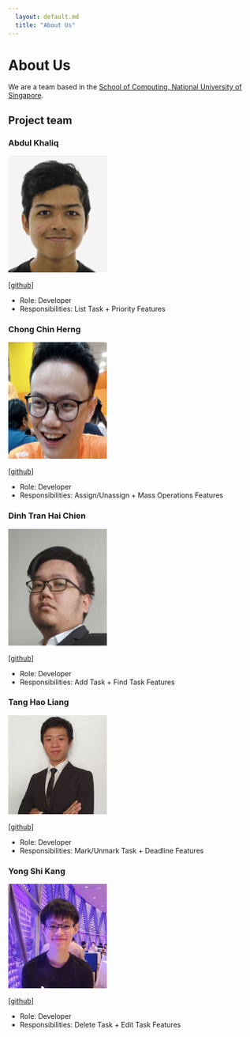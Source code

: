 ```yaml
---
  layout: default.md
  title: "About Us"
---
```


# About Us

We are a team based in the [School of Computing, National University of Singapore](http://www.comp.nus.edu.sg).

## Project team

### Abdul Khaliq

<img src="images/breezetall.png" width="200px">

[[github](https://github.com/breezetall)]

* Role: Developer
* Responsibilities: List Task + Priority Features

### Chong Chin Herng

<img src="images/chin-herng.png" width="200px">

[[github](http://github.com/chin-herng)]

* Role: Developer
* Responsibilities: Assign/Unassign + Mass Operations Features

### Dinh Tran Hai Chien

<img src="images/kaya3842.png" width="200px">

[[github](http://github.com/Kaya3842)]

* Role: Developer
* Responsibilities: Add Task + Find Task Features

### Tang Hao Liang

<img src="images/nobodyishappy.png" width="200px">

[[github](http://github.com/nobodyishappy)]

* Role: Developer
* Responsibilities: Mark/Unmark Task + Deadline Features


### Yong Shi Kang

<img src="images/yskie.png" width="200px">

[[github](http://github.com/yskie)]

* Role: Developer
* Responsibilities: Delete Task + Edit Task Features
